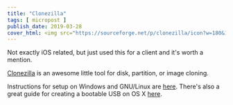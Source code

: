```yaml
---
title: "Clonezilla"
tags: [ micropost ]
publish_date: 2019-03-28
cover_html: <img src="https://sourceforge.net/p/clonezilla/icon?w=180&1513717483" />
---
```


Not exactly iOS related, but just used this for a client and it's worth a mention. 

[Clonezilla](https://clonezilla.org/) is an awesome little tool for disk, partition, or image cloning. 

Instructions for setup on Windows and GNU/Linux are [here](https://clonezilla.org/clonezilla-live.php). There's also a great guide for creating a bootable USB on OS X [here](https://riptutorial.com/operating-system/example/27118/install-the-popular-clonezilla-to-clone-a-mac-os-hard-drive--basic-usage-). 